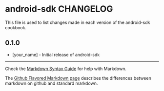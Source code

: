 android-sdk CHANGELOG
=====================

This file is used to list changes made in each version of the android-sdk cookbook.

0.1.0
-----
- [your_name] - Initial release of android-sdk

- - -
Check the [Markdown Syntax Guide](http://daringfireball.net/projects/markdown/syntax) for help with Markdown.

The [Github Flavored Markdown page](http://github.github.com/github-flavored-markdown/) describes the differences between markdown on github and standard markdown.
